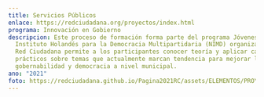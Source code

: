 ```yaml
---
title: Servicios Públicos
enlace: https://redciudadana.org/proyectos/index.html
programa: Innovación en Gobierno
descripcion: Este proceso de formación forma parte del programa Jóvenes+D del
  Instituto Holandés para la Democracia Multipartidaria (NIMD) organizado por
  Red Ciudadana permite a los participantes conocer teoría y aplicar casos
  prácticos sobre temas que actualmente marcan tendencia para mejorar la
  gobernabilidad y democracia a nivel municipal.
ano: "2021"
foto: https://redciudadana.github.io/Pagina2021RC/assets/ELEMENTOS/PROYECTOS/03_Plataforma%20de%20Servicios%20P%C3%BAblicos.jpg
---
```

